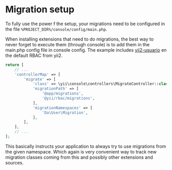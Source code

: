 Migration setup
==============

To fully use the power f the setup, your migrations need to be configured in the file `%PROJECT_DIR%/console/config/main.php`.

When installing extensions that need to do migrations, the best way to never forget to execute them (through console) is to add them in the main.php config file in console config.
The example includes [yii2-usuario](https://github.com/2amigos/yii2-usuario) en the default RBAC from yii2.

```php
return [
    // ...
    'controllerMap' => [
        'migrate' => [
            'class' => \yii\console\controllers\MigrateController::class,
            'migrationPath' => [
                '@app/migrations',
                '@yii/rbac/migrations',
            ],
            'migrationNamespaces' => [
                'Da\User\Migration',
            ],
        ],
    ],
    // ...
];
```
This basically instructs your application to always try to use migrations from the given namespace. Which again
is very convenient way to track new migration classes coming from this and possibly other extensions and sources. 